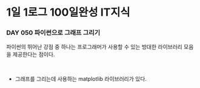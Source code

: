 # 1일 1로그 100일완성 IT지식
### DAY 050 파이썬으로 그래프 그리기
파이썬의 뛰어난 강점 중 하나는 프로그래머가 사용할 수 있는 방대한 라이브러리 모음을 제공한다는 점이다.

<br>

* 그래프를 그리는데 사용하는 matplotlib 라이브러리가 있다.